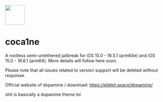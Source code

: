 <img src="https://github.com/nvct-website/coca1ne/blob/2.x/Frame%20125.png?raw=true" width="64" />

# coca1ne

A rootless semi-untethered jailbreak for iOS 15.0 - 16.5.1 (arm64e) and iOS 15.0 - 16.6.1 (arm64). More details will follow here soon.

Please note that all issues related to version support will be deleted without response.

Official website of dopamine / download: https://ellekit.space/dopamine/

shit is basically a dopamine theme lol
